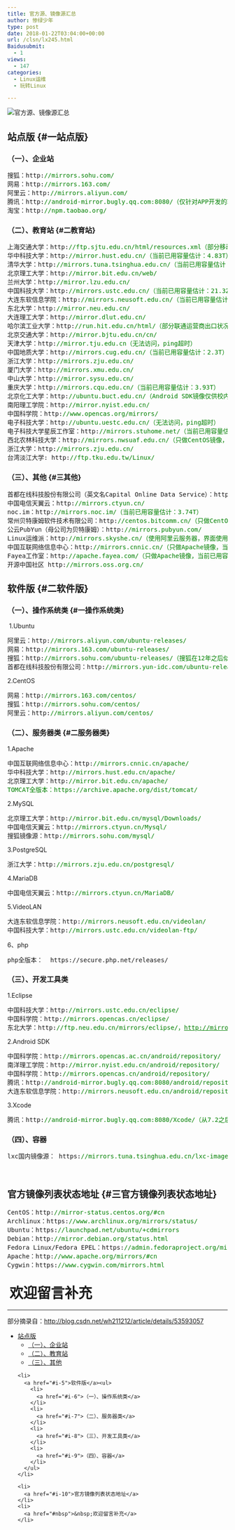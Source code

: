```yaml
---
title: 官方源、镜像源汇总
author: 惨绿少年
type: post
date: 2018-01-22T03:04:00+00:00
url: /clsn/lx245.html
Baidusubmit:
  - 1
views:
  - 147
categories:
  - Linux运维
  - 玩转Linux

---
```

<img data-original="https://clsn.io/wp-content/uploads/2018/03/1190037-20180205154032513-653702341.png" src="/wp-content/themes/clsn-003/img/blank.gif" alt="官方源、镜像源汇总" alt="" />

## <span id="i">站点版</span> {#一站点版}

### <span id="i-2">（一）、企业站</span>

<div class="cnblogs_code">
  <pre>搜狐：http:<span style="color: #008000;">//</span><span style="color: #008000;">mirrors.sohu.com/</span>
网易：http:<span style="color: #008000;">//</span><span style="color: #008000;">mirrors.163.com/</span>
阿里云：http:<span style="color: #008000;">//</span><span style="color: #008000;">mirrors.aliyun.com/</span>
腾讯：http:<span style="color: #008000;">//</span><span style="color: #008000;">android-mirror.bugly.qq.com:8080/（仅针对APP开发的软件，限流，不推荐）</span>
淘宝：http:<span style="color: #008000;">//</span><span style="color: #008000;">npm.taobao.org/</span></pre>
</div>

### <span id="i-3">（二）、教育站</span> {#二教育站}

<div class="cnblogs_code">
  <pre>上海交通大学：http:<span style="color: #008000;">//</span><span style="color: #008000;">ftp.sjtu.edu.cn/html/resources.xml（部分移动运营商出口状况不佳，无法访问）</span>
华中科技大学：http:<span style="color: #008000;">//</span><span style="color: #008000;">mirror.hust.edu.cn/（当前已用容量估计：4.83T）</span>
清华大学：http:<span style="color: #008000;">//</span><span style="color: #008000;">mirrors.tuna.tsinghua.edu.cn/（当前已用容量估计：9.8T）</span>
北京理工大学：http:<span style="color: #008000;">//</span><span style="color: #008000;">mirror.bit.edu.cn/web/</span>
兰州大学：http:<span style="color: #008000;">//</span><span style="color: #008000;">mirror.lzu.edu.cn/</span>
中国科技大学：http:<span style="color: #008000;">//</span><span style="color: #008000;">mirrors.ustc.edu.cn/（当前已用容量估计：21.32T）</span>
大连东软信息学院：http:<span style="color: #008000;">//</span><span style="color: #008000;">mirrors.neusoft.edu.cn/（当前已用容量估计：2.5T）</span>
东北大学：http:<span style="color: #008000;">//</span><span style="color: #008000;">mirror.neu.edu.cn/</span>
大连理工大学：http:<span style="color: #008000;">//</span><span style="color: #008000;">mirror.dlut.edu.cn/</span>
哈尔滨工业大学：http:<span style="color: #008000;">//</span><span style="color: #008000;">run.hit.edu.cn/html/（部分联通运营商出口状况不佳，无法访问）</span>
北京交通大学：http:<span style="color: #008000;">//</span><span style="color: #008000;">mirror.bjtu.edu.cn/cn/</span>
天津大学：http:<span style="color: #008000;">//</span><span style="color: #008000;">mirror.tju.edu.cn（无法访问，ping超时）</span>
中国地质大学：http:<span style="color: #008000;">//</span><span style="color: #008000;">mirrors.cug.edu.cn/（当前已用容量估计：2.3T）</span>
浙江大学：http:<span style="color: #008000;">//</span><span style="color: #008000;">mirrors.zju.edu.cn/</span>
厦门大学：http:<span style="color: #008000;">//</span><span style="color: #008000;">mirrors.xmu.edu.cn/</span>
中山大学：http:<span style="color: #008000;">//</span><span style="color: #008000;">mirror.sysu.edu.cn/</span>
重庆大学：http:<span style="color: #008000;">//</span><span style="color: #008000;">mirrors.cqu.edu.cn/（当前已用容量估计：3.93T）</span>
北京化工大学：http:<span style="color: #008000;">//</span><span style="color: #008000;">ubuntu.buct.edu.cn/（Android SDK镜像仅供校内使用，当前已用容量估计：1.72T）</span>
南阳理工学院：http:<span style="color: #008000;">//</span><span style="color: #008000;">mirror.nyist.edu.cn/</span>
中国科学院：http:<span style="color: #008000;">//</span><span style="color: #008000;">www.opencas.org/mirrors/</span>
电子科技大学：http:<span style="color: #008000;">//</span><span style="color: #008000;">ubuntu.uestc.edu.cn/（无法访问，ping超时）</span>
电子科技大学星辰工作室：http:<span style="color: #008000;">//</span><span style="color: #008000;">mirrors.stuhome.net/（当前已用容量估计：1.08T）</span>
西北农林科技大学：http:<span style="color: #008000;">//</span><span style="color: #008000;">mirrors.nwsuaf.edu.cn/（只做CentOS镜像，当前已用容量估计：140GB） </span>
浙江大学：http:<span style="color: #008000;">//</span><span style="color: #008000;">mirrors.zju.edu.cn/</span>
台湾淡江大学: http:<span style="color: #008000;">//</span><span style="color: #008000;">ftp.tku.edu.tw/Linux/</span></pre>
</div>

### <span id="i-4">（三）、其他</span> {#三其他}

<div class="cnblogs_code">
  <pre>首都在线科技股份有限公司（英文名Capital Online Data Service）：http:<span style="color: #008000;">//</span><span style="color: #008000;">mirrors.yun-idc.com/</span>
中国电信天翼云：http:<span style="color: #008000;">//</span><span style="color: #008000;">mirrors.ctyun.cn/</span>
noc.im：http:<span style="color: #008000;">//</span><span style="color: #008000;">mirrors.noc.im/（当前已用容量估计：3.74T）</span>
常州贝特康姆软件技术有限公司：http:<span style="color: #008000;">//</span><span style="color: #008000;">centos.bitcomm.cn/（只做CentOS镜像，当前已用容量估计：140GB）</span>
公云PubYun（母公司为贝特康姆）：http:<span style="color: #008000;">//</span><span style="color: #008000;">mirrors.pubyun.com/</span>
Linux运维派：http:<span style="color: #008000;">//</span><span style="color: #008000;">mirrors.skyshe.cn/（使用阿里云服务器，界面使用浙江大学的模板，首页维护，内容可访问）</span>
中国互联网络信息中心：http:<span style="color: #008000;">//</span><span style="color: #008000;">mirrors.cnnic.cn/（只做Apache镜像，当前已用容量估计：120GB）</span>
Fayea工作室：http:<span style="color: #008000;">//</span><span style="color: #008000;">apache.fayea.com/（只做Apache镜像，当前已用容量估计：120GB）</span>
开源中国社区 http:<span style="color: #008000;">//</span><span style="color: #008000;">mirrors.oss.org.cn/</span></pre>
</div>

## <span id="i-5">软件版</span> {#二软件版}

### <span id="i-6">（一）、操作系统类</span> {#一操作系统类}

&nbsp;1.Ubuntu

<div class="cnblogs_code">
  <pre>阿里云：http:<span style="color: #008000;">//</span><span style="color: #008000;">mirrors.aliyun.com/ubuntu-releases/</span>
网易：http:<span style="color: #008000;">//</span><span style="color: #008000;">mirrors.163.com/ubuntu-releases/</span>
搜狐：http:<span style="color: #008000;">//</span><span style="color: #008000;">mirrors.sohu.com/ubuntu-releases/（搜狐在12年之后似乎不同步了）</span>
首都在线科技股份有限公司：http:<span style="color: #008000;">//</span><span style="color: #008000;">mirrors.yun-idc.com/ubuntu-releases/</span></pre>
</div>

2.CentOS

<div class="cnblogs_code">
  <pre>网易：http:<span style="color: #008000;">//</span><span style="color: #008000;">mirrors.163.com/centos/</span>
搜狐：http:<span style="color: #008000;">//</span><span style="color: #008000;">mirrors.sohu.com/centos/</span>
阿里云：http:<span style="color: #008000;">//</span><span style="color: #008000;">mirrors.aliyun.com/centos/</span></pre>
</div>

### <span id="i-7">（二）、服务器类</span> {#二服务器类}

1.Apache

<div class="cnblogs_code">
  <pre>中国互联网络信息中心：http:<span style="color: #008000;">//</span><span style="color: #008000;">mirrors.cnnic.cn/apache/</span>
华中科技大学：http:<span style="color: #008000;">//</span><span style="color: #008000;">mirrors.hust.edu.cn/apache/</span>
北京理工大学：http:<span style="color: #008000;">//</span><span style="color: #008000;">mirror.bit.edu.cn/apache/<br />TOMCAT全版本：https://archive.apache.org/dist/tomcat/</span></pre>
</div>

2.MySQL

<div class="cnblogs_code">
  <pre>北京理工大学：http:<span style="color: #008000;">//</span><span style="color: #008000;">mirror.bit.edu.cn/mysql/Downloads/</span>
中国电信天翼云：http:<span style="color: #008000;">//</span><span style="color: #008000;">mirrors.ctyun.cn/Mysql/</span>
搜狐镜像源：http:<span style="color: #008000;">//</span><span style="color: #008000;">mirrors.sohu.com/mysql/</span></pre>
</div>

3.PostgreSQL

<div class="cnblogs_code">
  <pre>浙江大学：http:<span style="color: #008000;">//</span><span style="color: #008000;">mirrors.zju.edu.cn/postgresql/</span></pre>
</div>

4.MariaDB

<div class="cnblogs_code">
  <pre>中国电信天翼云：http:<span style="color: #008000;">//</span><span style="color: #008000;">mirrors.ctyun.cn/MariaDB/</span></pre>
</div>

5.VideoLAN

<div class="cnblogs_code">
  <pre>大连东软信息学院：http:<span style="color: #008000;">//</span><span style="color: #008000;">mirrors.neusoft.edu.cn/videolan/</span>
中国科技大学：http:<span style="color: #008000;">//</span><span style="color: #008000;">mirrors.ustc.edu.cn/videolan-ftp/</span></pre>
</div>

6、php

<div class="cnblogs_code">
  <pre>php全版本：  https://secure.php.net/releases/</pre>
</div>

### <span id="i-8">（三）、开发工具类</span>

1.Eclipse

<div class="cnblogs_code">
  <pre>中国科技大学：http:<span style="color: #008000;">//</span><span style="color: #008000;">mirrors.ustc.edu.cn/eclipse/</span>
中国科学院：http:<span style="color: #008000;">//</span><span style="color: #008000;">mirrors.opencas.cn/eclipse/</span>
东北大学：http:<span style="color: #008000;">//</span><span style="color: #008000;">ftp.neu.edu.cn/mirrors/eclipse/，</span><span style="color: #008000; text-decoration: underline;">http://mirror.neu.edu.cn/eclipse/</span></pre>
</div>

2.Android SDK

<div class="cnblogs_code">
  <pre>中国科学院：http:<span style="color: #008000;">//</span><span style="color: #008000;">mirrors.opencas.ac.cn/android/repository/</span>
南洋理工学院：http:<span style="color: #008000;">//</span><span style="color: #008000;">mirror.nyist.edu.cn/android/repository/</span>
中国科学院：http:<span style="color: #008000;">//</span><span style="color: #008000;">mirrors.opencas.cn/android/repository/</span>
腾讯：http:<span style="color: #008000;">//</span><span style="color: #008000;">android-mirror.bugly.qq.com:8080/android/repository/（限流，不推荐）</span>
大连东软信息学院：http:<span style="color: #008000;">//</span><span style="color: #008000;">mirrors.neusoft.edu.cn/android/repository/（同步效果不如中科院的镜像，不推荐）</span></pre>
</div>

3.Xcode

<div class="cnblogs_code">
  <pre>腾讯：http:<span style="color: #008000;">//</span><span style="color: #008000;">android-mirror.bugly.qq.com:8080/Xcode/（从7.2之后不再更新，建议直接从官网下载）</span></pre>
</div>

### <span id="i-9">（四）、容器</span>

<div class="cnblogs_code">
  <pre>lxc国内镜像源： https:<span style="color: #008000;">//</span><span style="color: #008000;">mirrors.tuna.tsinghua.edu.cn/lxc-images/</span></pre>
</div>

&nbsp;

## <span id="i-10">官方镜像列表状态地址</span> {#三官方镜像列表状态地址}

<div class="cnblogs_code">
  <pre>CentOS：http:<span style="color: #008000;">//</span><span style="color: #008000;">mirror-status.centos.org/#cn</span>
Archlinux：https:<span style="color: #008000;">//</span><span style="color: #008000;">www.archlinux.org/mirrors/status/</span>
Ubuntu：https:<span style="color: #008000;">//</span><span style="color: #008000;">launchpad.net/ubuntu/+cdmirrors</span>
Debian：http:<span style="color: #008000;">//</span><span style="color: #008000;">mirror.debian.org/status.html</span>
Fedora Linux/Fedora EPEL：https:<span style="color: #008000;">//</span><span style="color: #008000;">admin.fedoraproject.org/mirrormanager/mirrors</span>
Apache：http:<span style="color: #008000;">//</span><span style="color: #008000;">www.apache.org/mirrors/#cn</span>
Cygwin：https:<span style="color: #008000;">//</span><span style="color: #008000;">www.cygwin.com/mirrors.html</span></pre>
</div>

## <span id="nbsp">&nbsp;<span style="font-size: 1.5em;">欢迎留言补充</span></span>

* * *

部分摘录自：http://blog.csdn.net/wh211212/article/details/53593057

<div id="toc_container" class="toc_white have_bullets">
  <ul class="toc_list">
    <li>
      <a href="#i">站点版</a><ul>
        <li>
          <a href="#i-2">（一）、企业站</a>
        </li>
        <li>
          <a href="#i-3">（二）、教育站</a>
        </li>
        <li>
          <a href="#i-4">（三）、其他</a>
        </li>
      </ul>
    </li>
    
    <li>
      <a href="#i-5">软件版</a><ul>
        <li>
          <a href="#i-6">（一）、操作系统类</a>
        </li>
        <li>
          <a href="#i-7">（二）、服务器类</a>
        </li>
        <li>
          <a href="#i-8">（三）、开发工具类</a>
        </li>
        <li>
          <a href="#i-9">（四）、容器</a>
        </li>
      </ul>
    </li>
    
    <li>
      <a href="#i-10">官方镜像列表状态地址</a>
    </li>
    <li>
      <a href="#nbsp">&nbsp;欢迎留言补充</a>
    </li>
  </ul>
</div>